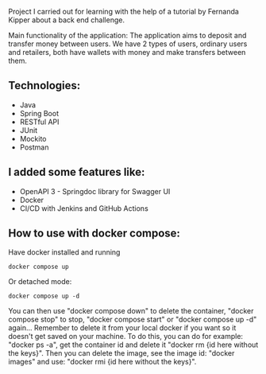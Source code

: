 Project I carried out for learning with the help of a tutorial by Fernanda Kipper about a back end challenge.

Main functionality of the application: The application aims to deposit and transfer money between users. We have 2 types of users, ordinary users and retailers, both have wallets with money and make transfers between them.

## Technologies:
* Java
* Spring Boot
* RESTful API
* JUnit
* Mockito
* Postman

## I added some features like:
* OpenAPI 3 - Springdoc library for Swagger UI
* Docker
* CI/CD with Jenkins and GitHub Actions

## How to use with docker compose:
Have docker installed and running
```
docker compose up
```
Or detached mode:
```
docker compose up -d
```
You can then use "docker compose down" to delete the container, "docker compose stop" to stop, "docker compose start" or "docker compose up -d" again... Remember to delete it from your local docker if you want so it doesn't get saved on your machine. To do this, you can do for example: "docker ps -a", get the container id and delete it "docker rm {id here without the keys}". Then you can delete the image, see the image id: "docker images" and use: "docker rmi {id here without the keys}".
